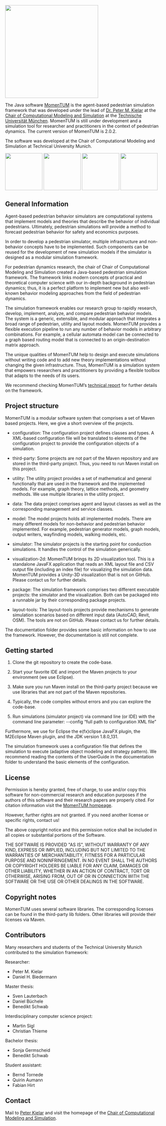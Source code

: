 <img src="https://www.cms.bgu.tum.de/images/forschung/MomenTUM/MomenTUM.png" width="300">

The Java software [MomenTUM](https://www.cms.bgu.tum.de/en/31-forschung/projekte/456-momentum) is the agent-based pedestrian simulation framework that was developed under the lead of [Dr. Peter M. Kielar]( https://www.cms.bgu.tum.de/de/team/kielar) at the [Chair of Computational Modeling and Simulation](https://www.cms.bgu.tum.de/en/) at the [Technische Universität München]( https://www.tum.de/en/homepage/). MomenTUM is still under development and a simulation tool for researcher and practitioners in the context of pedestrian dynamics. The current version of MomenTUM is 2.0.2.

The software was developed at the Chair of Computational Modeling and Simulation at Technical University Munich.

<p float="left"> <img src="https://www.cms.bgu.tum.de/images/forschung/MomenTUM/2017_MomenTUMv2_2DVisualisation.png" height="120"> <img src="https://www.cms.bgu.tum.de/images/forschung/MomenTUM/2017_MomenTUMv2_3DVisualisation.png" height="120"> <img src="https://www.cms.bgu.tum.de/images/forschung/MomenTUM/2017_MomenTUMv2_Density.png" height="120"> <img src="https://www.cms.bgu.tum.de/images/forschung/MomenTUM/MomenTUMv2_BTTW_Evacuation.png" height="120"></p>


## General Information
Agent-based pedestrian behavior simulators are computational systems that implement models and theories that describe the behavior of individual pedestrians. Ultimately, pedestrian simulations will provide a method to forecast pedestrian behavior for safety and economics purposes.

In order to develop a pedestrian simulator, multiple infrastructure and non-behavior concepts have to be implemented. Such components can be reused for the development of new simulation models if the simulator is designed as a modular simulation framework.

For pedestrian dynamics research, the chair of Chair of Computational Modeling and Simulation created a Java-based pedestrian simulation framework. The framework links modern concepts of practical and theoretical computer science with our in-depth background in pedestrian dynamics; thus, it is a perfect platform to implement new but also well-known behavior modeling approaches from the field of pedestrian dynamics.

The simulation framework enables our research group to rapidly research, develop, implement, analyze, and compare pedestrian behavior models. The system is a generic, extensible, and modular approach that integrates a broad range of pedestrian, utility and layout models. MomenTUM provides a flexible execution pipeline to run any number of behavior models in arbitrary combinations. For example, a cellular automata model can be connected to a graph based routing model that is connected to an origin-destination matrix approach.

The unique qualities of MomenTUM help to design and execute simulations without writing code and to add new theory implementations without changing the given infrastructure. Thus, MomenTUM is a simulation system that empowers researchers and practitioners by providing a flexible toolbox that adapts to the needs of its users. 

We recommend checking MomenTUM’s [technical report](http://www.cms.bgu.tum.de/publications/reports/2016_Kielar_MomenTUMv2.pdf) for further details on the framework.


## Project structure
MomenTUM is a modular software system that comprises a set of Maven based projects. Here, we give a short overview of the projects.

* configuration: The configuration project defines classes and types. A XML-based configuration file will be translated to elements of the configuration project to provide the configuration objects of a simulation.

* third-party: Some projects are not part of the Maven repository and are stored in the third-party project. Thus, you need to run Maven install on this project.

* utility: The utility project provides a set of mathematical and general functionally that are used in the framework and the implemented models. For example, graph theory, lattice methods, and geometry methods. We use multiple libraries in the utility project.

* data: The data project comprises agent and layout classes as well as the corresponding management and service classes.

* model: The model projects holds all implemented models. There are many different models for non-behavior and pedestrian behavior implemented. For example, pedestrian generator models, graph models, output writers, wayfinding models, walking models, etc.

* simulator: The simulator projects is the starting point for conduction simulations. It handles the control of the simulation generically. 

* visualization-2d: MomenTUM brings its 2D visualization tool. This is a standalone JavaFX application that reads an XML layout file and CSV output file (including an index file) for visualizing the simulation data. MomenTUM provides a Unity-3D visualization that is not on GitHub. Please contact us for further details.

* package: The simulation framework comprises two different executable projects: the simulator and the visualization. Both can be packaged into a runnable jar by their corresponding package projects.

* layout-tools: The layout-tools projects provide mechanisms to generate simulation scenarios based on different input data (AutoCAD, Revit, OSM). The tools are not on GitHub. Please contact us for further details.


The documentation folder provides some basic information on how to use the framework. However, the documentation is still not complete.
## Getting started 
1. Clone the git repository to create the code-base.

2. Start your favorite IDE and import the Maven projects to your environment (we use Eclipse). 

3. Make sure you run Maven install on the third-party project because we use libraries that are not part of the Maven repositories.

4. Typically, the code compiles without errors and you can explore the code-base.

5. Run simulations (simulator project) via command line (or IDE) with the command line parameter: --config “full path to configuration XML file”

Furthermore, we use for Eclipse the e(fx)clipse JavaFX plugin, the M2Eclipse Maven plugin, and the JDK version 1.8.0_131.

The simulation framework uses a configuration file that defines the simulation to execute (adaptive object modeling and strategy pattern). We recommend reading the contents of the UserGuide in the documentation folder to understand the basic elements of the configuration.


## License
Permission is hereby granted, free of charge, to use and/or copy this software for non-commercial research and education purposes if the authors of this software and their research papers are properly cited. For citation information visit the [MomenTUM hompeage](https://www.cms.bgu.tum.de/en/31-forschung/projekte/456-momentum).


However, further rights are not granted.
If you need another license or specific rights, contact us!

The above copyright notice and this permission notice shall be included in all copies or substantial portions of the Software.

THE SOFTWARE IS PROVIDED "AS IS", WITHOUT WARRANTY OF ANY KIND, EXPRESS OR IMPLIED, INCLUDING BUT NOT LIMITED TO THE WARRANTIES OF MERCHANTABILITY, FITNESS FOR A PARTICULAR PURPOSE AND NONINFRINGEMENT. IN NO EVENT SHALL THE AUTHORS OR COPYRIGHT HOLDERS BE LIABLE FOR ANY CLAIM, DAMAGES OR OTHER LIABILITY, WHETHER IN AN ACTION OF CONTRACT, TORT OR OTHERWISE, ARISING FROM, OUT OF OR IN CONNECTION WITH THE SOFTWARE OR THE USE OR OTHER DEALINGS IN THE SOFTWARE.


## Copyright notes
MomenTUM uses several software libraries. The corresponding licenses can be found in the third-party lib folders. Other libraries will provide their licenses via Maven.
## Contributors
Many researchers and students of the Technical University Munich contributed to the simulation framework:

Researcher:
* Peter M. Kielar
* Daniel H. Biedermann

Master thesis:
* Sven Lauterbach
* Daniel Büchele
* Benedikt Schwab

Interdisciplinary computer science project:
* Martin Sigl
* Christian Thieme

Bachelor thesis:
* Sonja Germscheid
* Benedikt Schwab

Student assistant:
* Bernd Tornede
* Quirin Aumann
* Fabian Hirt

## Contact
Mail to [Peter Kielar](peter.kielar@tum.de) and visit the homepage of the [Chair of Computational Modeling and Simulation](https://www.cms.bgu.tum.de/en/).

